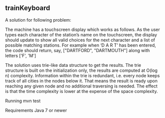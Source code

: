 ## trainKeyboard
A solution for following problem:

The machine has a touchscreen display which works as follows. As the user types each character of the station’s name on the touchscreen, the display should update to show all valid choices for the next character and a list of possible matching stations.
For example when ‘D A R T’ has been entered, the code should return, say, ["DARTFORD", "DARTMOUTH"] along with letters ['F', 'M']

The solution uses trie-like data structure to get the results. The trie structure is built on the initialization only, the results are computed at O(log n) complexity. Information within the trie is redundant, i.e. every node keeps track of all cities in the nodes below it. That means the result is ready upon reaching any given node and no additional traversing is needed. The effect is that the time complexity is lower at the expense of the space complexity.

Running
mvn test

Requirements
Java 7 or newer